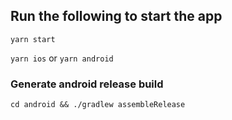 ## Run the following to start the app

<code>yarn start</code>

<code>yarn ios</code> or <code>yarn android</code>

### Generate android release build
<code>cd android && ./gradlew assembleRelease</code>
